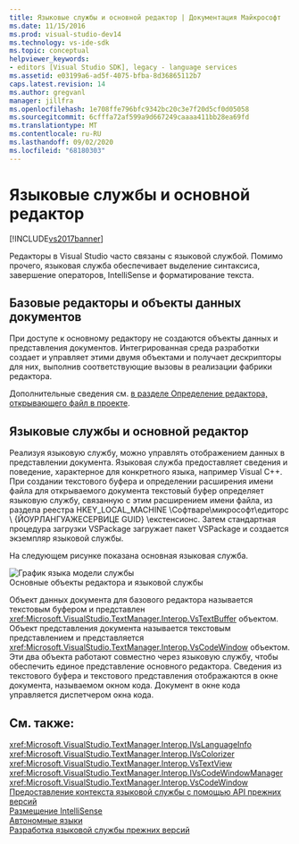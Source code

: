 ```yaml
---
title: Языковые службы и основной редактор | Документация Майкрософт
ms.date: 11/15/2016
ms.prod: visual-studio-dev14
ms.technology: vs-ide-sdk
ms.topic: conceptual
helpviewer_keywords:
- editors [Visual Studio SDK], legacy - language services
ms.assetid: e03199a6-ad5f-4075-bfba-8d36865112b7
caps.latest.revision: 14
ms.author: gregvanl
manager: jillfra
ms.openlocfilehash: 1e708ffe796bfc9342bc20c3e7f20d5cf0d05058
ms.sourcegitcommit: 6cfffa72af599a9d667249caaaa411bb28ea69fd
ms.translationtype: MT
ms.contentlocale: ru-RU
ms.lasthandoff: 09/02/2020
ms.locfileid: "68180303"
---
```

# <a name="language-services-and-the-core-editor"></a>Языковые службы и основной редактор
[!INCLUDE[vs2017banner](../includes/vs2017banner.md)]

Редакторы в Visual Studio часто связаны с языковой службой. Помимо прочего, языковая служба обеспечивает выделение синтаксиса, завершение операторов, IntelliSense и форматирование текста.  
  
## <a name="core-editors-and-document-data-objects"></a>Базовые редакторы и объекты данных документов  
 При доступе к основному редактору не создаются объекты данных и представления документов. Интегрированная среда разработки создает и управляет этими двумя объектами и получает дескрипторы для них, выполнив соответствующие вызовы в реализации фабрики редактора.  
  
 Дополнительные сведения см. [в разделе Определение редактора, открывающего файл в проекте](../extensibility/internals/determining-which-editor-opens-a-file-in-a-project.md).  
  
## <a name="language-services-and-the-core-editor"></a>Языковые службы и основной редактор  
 Реализуя языковую службу, можно управлять отображением данных в представлении документа. Языковая служба предоставляет сведения и поведение, характерное для конкретного языка, например Visual C++. При создании текстового буфера и определении расширения имени файла для открываемого документа текстовый буфер определяет языковую службу, связанную с этим расширением имени файла, из раздела реестра HKEY_LOCAL_MACHINE \Софтваре\микрософт\едиторс \\ {ЙОУРЛАНГУАЖЕСЕРВИЦЕ GUID} \екстенсионс. Затем стандартная процедура загрузки VSPackage загружает пакет VSPackage и создается экземпляр языковой службы.  
  
 На следующем рисунке показана основная языковая служба.  
  
 ![График языка модели службы](../extensibility/media/vslanguageservicemodel.gif "вслангуажесервицемодел")  
Основные объекты редактора и языковой службы  
  
 Объект данных документа для базового редактора называется текстовым буфером и представлен <xref:Microsoft.VisualStudio.TextManager.Interop.VsTextBuffer> объектом. Объект представления документа называется текстовым представлением и представляется <xref:Microsoft.VisualStudio.TextManager.Interop.VsCodeWindow> объектом. Эти два объекта работают совместно через языковую службу, чтобы обеспечить единое представление основного редактора. Сведения из текстового буфера и текстового представления отображаются в окне документа, называемом окном кода. Документ в окне кода управляется диспетчером окна кода.  
  
## <a name="see-also"></a>См. также:  
 <xref:Microsoft.VisualStudio.TextManager.Interop.IVsLanguageInfo>   
 <xref:Microsoft.VisualStudio.TextManager.Interop.IVsColorizer>   
 <xref:Microsoft.VisualStudio.TextManager.Interop.VsTextView>   
 <xref:Microsoft.VisualStudio.TextManager.Interop.IVsCodeWindowManager>   
 <xref:Microsoft.VisualStudio.TextManager.Interop.VsCodeWindow>   
 [Предоставление контекста языковой службы с помощью API прежних версий](../extensibility/providing-a-language-service-context-by-using-the-legacy-api.md)   
 [Размещение IntelliSense](../extensibility/intellisense-hosting.md)   
 [Автономные языки](../extensibility/contained-languages.md)   
 [Разработка языковой службы прежних версий](../extensibility/internals/developing-a-legacy-language-service.md)
